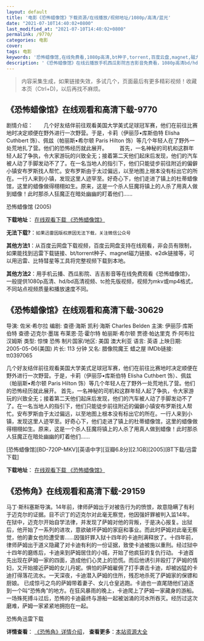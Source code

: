 ```yaml
---
layout: default
title: '电影《恐怖蜡像馆》下载资源/在线播放/视频地址/1080p/高清/蓝光'
date: "2021-07-10T14:40:02+0800"
last_modified_at: "2021-07-10T14:40:02+0800"
permalink: /9770/
categories: 电影
cover:
tags: 电影
keywords: '恐怖蜡像馆,在线免费看,1080p高清,bt种子,torrent,百度云盘,magnet,磁力链,迅雷下载资源'
description: '《恐怖蜡像馆》在线云播放手机西瓜影院吉吉影音免费看，1080p高清bd/hd未删减完整版和tc抢先枪版，mkv/mp4格式，附带bt/torrent种子、magnet/磁力链、百度云盘、网盘资源迅雷下载链接'
---
```


>内容采集生成，如果链接失效，多试几个，页面最后有更多精彩视频！收藏本页（Ctrl+D)，以后再找不麻烦。


## 《恐怖蜡像馆》在线观看和高清下载-9770

剧情介绍：　　几个好友结伴前往观看美国大学美式足球冠军赛，他们在前往比赛地时决定顺便在野外进行一次野营。于是，卡莉（伊丽莎•库斯伯特 Elisha Cuthbert 饰）、佩兹（帕丽斯•希尔顿 Paris Hilton 饰）等几个年轻人在了野外一处荒地扎了营。他们的恐怖经历就此展开。 　　首先，一名神秘的司机和这群年轻人起了争执，令大家游玩的兴致全无；接着第二天他们起床后发现，他们的汽车被人动了手脚发动不了了。在一名当地人的指引下，他们只能徒步前往附近的偏僻小镇安布罗斯找人帮忙。安布罗斯由于太过偏远，以至地图上根本没有标出它的所在。一行人来到小镇，发现这里人迹罕至。好奇心下，他们走进了镇上的杜蒂蜡像馆，这里的蜡像做得栩栩如生。原来，这是一个杀人狂魔将镇上的人杀了用真人做到蜡像！此时那杀人狂魔正在暗处幽幽的盯着他们……


恐怖蜡像馆 (2005)

**下载地址**： [在线观看下载 《恐怖蜡像馆》](https://www.btbtdy.me/btdy/dy9045.html) 


**无法下载?**：`如果迅雷因版权原因无法下载，关注微信公众号 `

**其他方法1**：从百度云网盘下载视频，百度云网盘支持在线观看，非会员有限制，如果能找到迅雷下载链接、bt/torrent种子、magnet磁力链接、e2dk链接等，可以用迅雷、比特彗星等工具将完整视频下载到本地。

**其他方法2**：用手机云播、西瓜影院、吉吉影音等在线免费观看《恐怖蜡像馆》，一般提供1080p高清、hd/bd高清视频、tc抢先版视频，视频为mkv或mp4格式，不同站点视频质量和播放速度不同。


## 《恐怖蜡像馆》在线观看和高清下载-30629

导演: 佐米·希尔拉 编剧: 查德·海斯 凯利·海斯 Charles Belden 主演: 伊丽莎·库斯伯特 查德·迈克尔·墨瑞 布莱恩·范·霍尔特 帕丽斯·希尔顿 贾德·帕达里克 乔·阿布拉汉姆斯 类型: 惊悚 恐怖 制片国家/地区: 美国 澳大利亚 语言: 英语 上映日期: 2005-05-06(美国) 片长: 113 分钟 又名: 腊像院魔王 蜡之屋 IMDb链接: tt0397065

几个好友结伴前往观看美国大学美式足球冠军赛，他们在前往比赛地时决定顺便在野外进行一次野营。于是，卡莉（伊丽莎•库斯伯特 Elisha Cuthbert 饰）、佩兹（帕丽斯•希尔顿 Paris Hilton 饰）等几个年轻人在了野外一处荒地扎了营。他们的恐怖经历就此展开。 首先，一名神秘的司机和这群年轻人起了争执，令大家游玩的兴致全无；接着第二天他们起床后发现，他们的汽车被人动了手脚发动不了了。在一名当地人的指引下，他们只能徒步前往附近的偏僻小镇安布罗斯找人帮忙。安布罗斯由于太过偏远，以至地图上根本没有标出它的所在。一行人来到小镇，发现这里人迹罕至。好奇心下，他们走进了镇上的杜蒂蜡像馆，这里的蜡像做得栩栩如生。原来，这是一个杀人狂魔将镇上的人杀了用真人做到蜡像！此时那杀人狂魔正在暗处幽幽的盯着他们……


[恐怖蜡像馆][BD-720P-MKV][英语中字][豆瓣6.8分][2.1GB][2005][BT下载/迅雷下载]

**下载地址**： [在线观看下载 《恐怖蜡像馆》](https://www.btdx8.com/torrent/house_of_wax_2005.html) 


## 《恐怖角》在线观看和高清下载-29159

马丁·斯科塞斯导演。14年前，律师萨姆出于对被告行为的愤恨，故意隐瞒了有利于迈克尔的证据。目不识丁的迈克尔对此毫无察觉，他因强奸罪被判入监14年。在狱中，迈克尔开始自学法律，并发现了萨姆对他的背叛，于是决心报复。出狱后，他开始了一系列的进攻，意欲破坏萨姆的家庭和事业。而此时萨姆对此毫无察觉，他的妻女也险遭受害&hellip;…因强奸罪入狱十四年的卡迪刑满释放了。十四年前，律师萨姆出于道义隐藏了对卡迪有利的一份证据，致使卡迪被施以重刑。经过狱中十四年的磨练后，卡迪来到萨姆居住的小城，开始了他疯狂的复仇行动。 卡迪首先出现在萨姆一家的四面，造成他们心灵上的恐慌。而后他诱引并殴打了萨姆的情妇，又开始接近萨姆的女儿丹妮。惧怕的萨姆雇佣了打手袭击卡迪，却被凶猛的卡迪打得落花流水。一天深夜，卡迪潜入萨姆的住所，残忍地杀死了萨姆家的保镖和厨娘。 已成惊弓之鸟的萨姆带着妻子、女儿仓皇逃跑。卡迪也一直尾随他们追逐到一个叫“恐怖角”的地方。在狂风暴雨的晚上，卡迪爬上了萨姆一家藏身的游船。一场殊死搏斗过后，恐怖的卡迪最终与游船一起被汹涌的河水所吞灭。经历过这次磨难，萨姆一家紧紧地拥抱在一起。


恐怖角迅雷下载

**详情查看**： [《恐怖角》详情介绍](/movie/29159/)， **查看更多**：[本站资源大全](/movie/t/all/)

